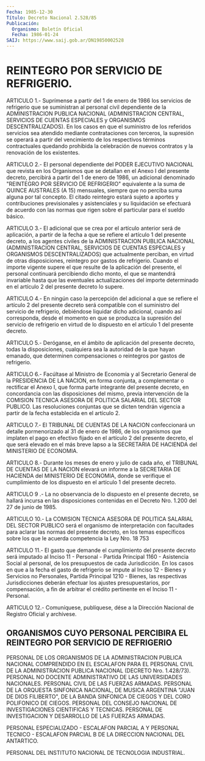 ```yaml
---
Fecha: 1985-12-30
Título: Decreto Nacional 2.528/85
Publicación:
  Organismo: Boletín Oficial
  Fecha: 1986-01-24
SAIJ: https://www.saij.gob.ar/DN19850002528
---
```

# REINTEGRO POR SERVICIO DE REFRIGERIO.

<a id="1"></a>
ARTICULO  1.-  Suprímense  a  partir  del  1  de  enero de 1986 los servicios  de  refrigerio  que  se  suministran  al personal  civil dependiente  de la ADMINISTRACION PUBLICA NACIONAL  (ADMINISTRACION CENTRAL, SERVICIOS DE CUENTAS ESPECIALES y ORGANISMOS DESCENTRALIZADOS).  En  los  casos  en  que  el  suministro  de los referidos   servicios  sea  atendido  mediante  contrataciones  con terceros, la  supresión  se operará a partir del vencimiento de los respectivos  términos  contractuales    quedando    prohibida    la celebración  de nuevos contratos y la renovación de los existentes.

<a id="2"></a>
ARTICULO  2.-  El personal dependiente del PODER EJECUTIVO NACIONAL que revista en los  Organismos  que  se  detallan en el Anexo I del presente decreto, percibirá a partir del 1  de  enero  de  1986, un adicional    denominado  "REINTEGRO  POR  SERVICIO  DE  REFRIGERIO" equivalente a  la  suma  de  QUINCE  AUSTRALES  (A  15)  mensuales, siempre   que  no  perciba  suma  alguna  por  tal  concepto.  El citado  reintegro  estará  sujeto  a  aportes  y  contribuciones previsionales  y  asistenciales  y  su liquidación se efectuará  de acuerdo  con  las  normas que rigen sobre  el  particular  para  el sueldo básico.

<a id="3"></a>
ARTICULO  3.-  El  adicional  que  se crea por el artículo anterior será  de  aplicación, a partir de la fecha  a  que  se  refiere  el artículo 1  del  presente  decreto,  a  los  agentes  civiles de la ADMINISTRACION PUBLICA NACIONAL (ADMINISTRACION CENTRAL,  SERVICIOS DE    CUENTAS    ESPECIALES   y  ORGANISMOS  DESCENTRALIZADOS)  que actualmente perciban, en virtud  de  otras disposiciones, reintegro por gastos de refrigerio.  Cuando el importe vigente supere el que  resulte  de  la aplicación del  presente, el personal continuará percibiendo dicho  monto,  el que se mantendrá invariable hasta que las eventuales actualizaciones  del  importe  determinado  en  el  artículo  2 del presente decreto lo supere.

<a id="4"></a>
ARTICULO  4.-  En  ningún caso la percepción del adicional a que se refiere el artículo  2  del presente decreto será compatible con el suministro del servicio de  refrigerio,  debiéndose  liquidar dicho adicional,  cuando  así  corresponda,  desde el momento en  que  se produzca la supresión del servicio de refrigerio  en  virtud  de lo dispuesto en el artículo 1 del presente decreto.

<a id="5"></a>
ARTICULO  5.-  Deróganse,  en  el ámbito de aplicación del presente decreto, todas la disposiciones,  cualquiera sea la autoridad de la que hayan emanado, que determinen compensaciones  o  reintegros por gastos de refrigerio.

<a id="6"></a>
ARTICULO  6.-  Facúltase  al  Ministro  de Economía y al Secretario General  de la  PRESIDENCIA  DE LA NACION, en  forma  conjunta,  a complementar o rectificar el Anexo  I,  que  forma parte integrante del  presente  decreto, en concordancia con las  disposiciones  del mismo,  previa intervención  de  la  COMISION  TECNICA  ASESORA  DE POLITICA  SALARIAL  DEL  SECTOR PUBLICO. Las resoluciones conjuntas que se dicten tendrán vigencia  a partir de la fecha establecida en el artículo 2.

<a id="7"></a>
ARTICULO  7.-  El TRIBUNAL DE CUENTAS DE LA NACION confeccionará un detalle pormenorizado  al  31  de  enero de 1986, de los organismos que  implaten  el pago en efectivo fijado  en  el  artículo  2  del presente decreto,  el  que  será elevado en el más breve lapso a la SECRETARIA DE HACIENDA del MINISTERIO DE ECONOMIA.

<a id="8"></a>
ARTICULO  8.-  Durante  los  meses de enero y julio de cada año, el TRIBUNAL  DE  CUENTAS  DE  LA  NACION   elevará  un  informe  a  la SECRETARIA  DE  HACIENDA  del  MINISTERIO  DE  ECONOMIA,  donde  se verifique el cumplimiento de los dispuesto en  el  artículo  1  del presente decreto.

<a id="9"></a>
ARTICULO  9  .-  La  no  observancia de lo dispuesto en el presente decreto, se hallará incursa  en  las disposiciones contenidas en el Decreto Nro. 1.200 del 27 de junio de 1985.

<a id="10"></a>
ARTICULO  10.- La COMISION TECNICA ASESORA DE POLITICA SALARIAL DEL SECTOR PUBLICO  será  el organismo de interpretación con facultades para  aclarar  las normas  del  presente  decreto,  en  los  temas específicos sobre los  que  le acuerda  competencia la Ley Nro. 18 753

<a id="11"></a>
ARTICULO  11.-  El  gasto  que demande el cumplimiento del presente decreto será imputado al Inciso  11  - Personal - Partida Principal 1160 - Asistencia Social al personal,  de  los presupuestos de cada Jurisdicción.  En  los  casos en  que  a  la  fecha  el  gasto  de refrigerio  se  impute  al  Inciso  12  - Bienes  y  Servicios  no Personales,  Partida  Principal  1210  -  Bienes,  las  respectivas Jurisdicciones  deberán  efectuar los ajustes presupuestarios, por compensación, a fin de arbitrar  el crédito pertinente en el Inciso 11 - Personal.

<a id="12"></a>
ARTICULO    12.-  Comuníquese,  publíquese,  dése  a  la  Dirección Nacional de Registro Oficial y archívese.

## ORGANISMOS  CUYO  PERSONAL  PERCIBIRA  EL REINTEGRO POR SERVICIO DE REFRIGERIO

<a id="1"></a>
PERSONAL  DE  LOS  ORGANISMOS DE LA ADMINISTRACION PUBLICA NACIONAL COMPRENDIDO EN  EL  ESCALAFON    PARA  EL  PERSONAL  CIVIL  DE  LA ADMINISTRACION  PUBLICA NACIONAL  (DECRETO  Nro.  1.428/73).  PERSONAL NO DOCENTE ADMINISTRATIVO DE LAS UNIVERSIDADES NACIONALES.  PERSONAL CIVIL DE LAS FUERZAS ARMADAS.  PERSONAL  DE LA ORQUESTA SINFONICA NACIONAL,  DE  MUSICA  ARGENTINA "JUAN DE DIOS  FILIBERTO",  DE  LA  BANDA SINFONICA DE CIEGOS Y DEL CORO POLIFONICO DE CIEGOS.  PERSONAL  DEL  CONSEJO  NACIONAL DE INVESTIGACIONES  CIENTIFICAS  Y TECNICAS.  PERSONAL DE INVESTIGACION  Y  DESARROLLO  DE  LAS  FUERZAS ARMADAS.

PERSONAL ESPECIALIZADO - ESCALAFON PARCIAL A Y PERSONAL  TECNICO  - ESCALAFON  PARCIAL  B  DE LA DIRECCION NACIONAL DEL ANTARTICO.

PERSONAL  DEL  INSTITUTO  NACIONAL    DE    TECNOLOGIA  INDUSTRIAL.